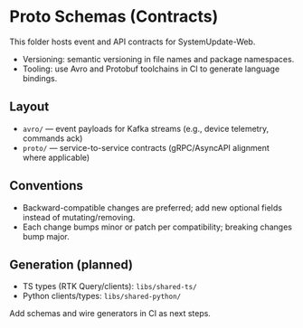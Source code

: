 # Proto Schemas (Contracts)

This folder hosts event and API contracts for SystemUpdate-Web.

- Versioning: semantic versioning in file names and package namespaces.
- Tooling: use Avro and Protobuf toolchains in CI to generate language bindings.

## Layout
- `avro/` — event payloads for Kafka streams (e.g., device telemetry, commands ack)
- `proto/` — service-to-service contracts (gRPC/AsyncAPI alignment where applicable)

## Conventions
- Backward-compatible changes are preferred; add new optional fields instead of mutating/removing.
- Each change bumps minor or patch per compatibility; breaking changes bump major.

## Generation (planned)
- TS types (RTK Query/clients): `libs/shared-ts/`
- Python clients/types: `libs/shared-python/`

Add schemas and wire generators in CI as next steps.
